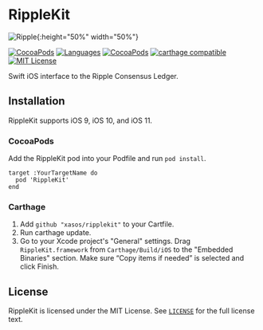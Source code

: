 # RippleKit
![Ripple](https://www.privateinternetaccess.com/blog/wp-content/uploads/2013/02/Logo_M.png){:height="50%" width="50%"}

[![CocoaPods](https://img.shields.io/cocoapods/dt/RippleKit.svg?maxAge=2592000)]()
[![Languages](https://img.shields.io/badge/languages-Swift-orange.svg?maxAge=2592000)](https://github.com/xasos/RippleKit)
[![CocoaPods](https://img.shields.io/cocoapods/v/RippleKit.svg?maxAge=2592000)](https://cocoapods.org/pods/RippleKit)
[![carthage compatible](https://img.shields.io/badge/Carthage-compatible-4BC51D.svg?style=flat)](https://github.com/Carthage/Carthage)
[![MIT License](https://img.shields.io/github/license/mashape/apistatus.svg?style=flat)](LICENSE)

Swift iOS interface to the Ripple Consensus Ledger.

## Installation

RippleKit supports iOS 9, iOS 10, and iOS 11.

### CocoaPods
Add the RippleKit pod into your Podfile and run `pod install`.

    target :YourTargetName do
      pod 'RippleKit'
    end

### Carthage
1. Add `github "xasos/ripplekit"` to your Cartfile.
2. Run carthage update.
3. Go to your Xcode project's "General" settings. Drag `RippleKit.framework` from `Carthage/Build/iOS` to the "Embedded Binaries" section. Make sure “Copy items if needed” is selected and click Finish.

## License
RippleKit is licensed under the MIT License. See [`LICENSE`](LICENSE) for the full license text.
